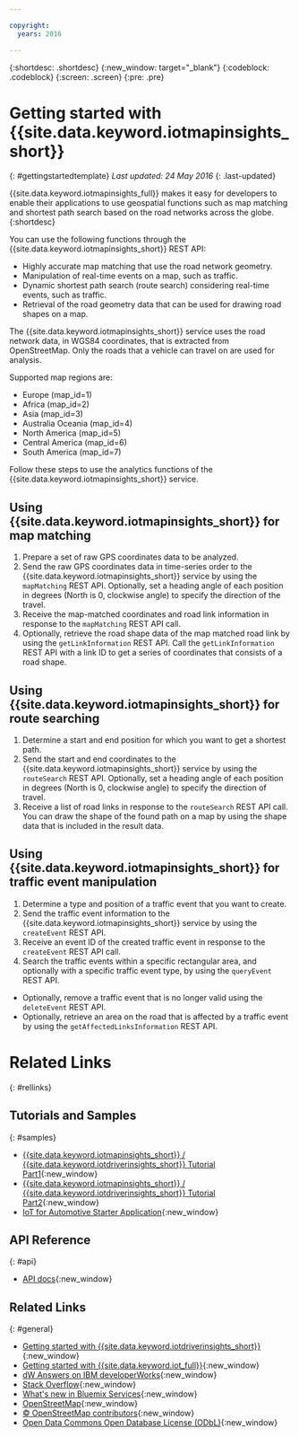 ```yaml
---

copyright:
  years: 2016

---
```


{:shortdesc: .shortdesc}
{:new_window: target="_blank"}
{:codeblock: .codeblock}
{:screen: .screen}
{:pre: .pre}


# Getting started with {{site.data.keyword.iotmapinsights_short}}
{: #gettingstartedtemplate}
*Last updated: 24 May 2016*
{: .last-updated}

{{site.data.keyword.iotmapinsights_full}} makes it easy for developers to enable their applications to use geospatial functions such as map matching and shortest path search based on the road networks across the globe.
{:shortdesc}

You can use the following functions through the {{site.data.keyword.iotmapinsights_short}} REST API:

- Highly accurate map matching that use the road network geometry.
- Manipulation of real-time events on a map, such as traffic.
- Dynamic shortest path search (route search) considering real-time events, such as traffic.
- Retrieval of the road geometry data that can be used for drawing road shapes on a map.

The {{site.data.keyword.iotmapinsights_short}} service uses the road network data, in WGS84 coordinates, that is extracted from OpenStreetMap. Only the roads that a vehicle can travel on are used for analysis.

Supported map regions are:

- Europe (map_id=1)
- Africa (map_id=2)
- Asia (map_id=3)
- Australia Oceania (map_id=4)
- North America (map_id=5)
- Central America (map_id=6)
- South America (map_id=7)


Follow these steps to use the analytics functions of the {{site.data.keyword.iotmapinsights_short}} service.

## Using {{site.data.keyword.iotmapinsights_short}} for map matching

1. Prepare a set of raw GPS coordinates data to be analyzed.
2. Send the raw GPS coordinates data in time-series order to the {{site.data.keyword.iotmapinsights_short}} service by using the `mapMatching` REST API. Optionally, set a heading angle of each position in degrees (North is 0, clockwise angle) to specify the direction of the travel.
3. Receive the map-matched coordinates and road link information in response to the `mapMatching` REST API call.
4. Optionally, retrieve the road shape data of the map matched road link by using the `getLinkInformation` REST API. Call the `getLinkInformation` REST API with a link ID to get a series of coordinates that consists of a road shape.

## Using {{site.data.keyword.iotmapinsights_short}} for route searching

1. Determine a start and end position for which you want to get a shortest path.
2. Send the start and end coordinates to the {{site.data.keyword.iotmapinsights_short}} service by using the `routeSearch` REST API. Optionally, set a heading angle of each position in degrees (North is 0, clockwise angle) to specify the direction of travel.
3. Receive a list of road links in response to the `routeSearch` REST API call. You can draw the shape of the found path on a map by using the shape data that is included in the result data.

## Using {{site.data.keyword.iotmapinsights_short}} for traffic event manipulation

1. Determine a type and position of a traffic event that you want to create.
2. Send the traffic event information to the {{site.data.keyword.iotmapinsights_short}} service by using the `createEvent` REST API.
3. Receive an event ID of the created traffic event in response to the `createEvent` REST API call.
4. Search the traffic events within a specific rectangular area, and optionally with a specific traffic event type, by using the `queryEvent` REST API.

- Optionally, remove a traffic event that is no longer valid using the `deleteEvent` REST API.
- Optionally, retrieve an area on the road that is affected by a traffic event by using the `getAffectedLinksInformation` REST API.


# Related Links
{: #rellinks}
## Tutorials and Samples
{: #samples}

* [{{site.data.keyword.iotmapinsights_short}} / {{site.data.keyword.iotdriverinsights_short}} Tutorial Part1](https://github.com/IBM-Bluemix/car-data-management){:new_window}
* [{{site.data.keyword.iotmapinsights_short}} / {{site.data.keyword.iotdriverinsights_short}} Tutorial Part2](https://github.com/IBM-Bluemix/map-driver-insights){:new_window}
* [IoT for Automotive Starter Application](https://iot-automotive-starter.mybluemix.net){:new_window}

## API Reference
{: #api}

* [API docs](http://ibm.biz/IoTContextMapping_APIdoc){:new_window}

## Related Links
{: #general}

* [Getting started with {{site.data.keyword.iotdriverinsights_short}}](../IotDriverInsights/index.html){:new_window}
* [Getting started with {{site.data.keyword.iot_full}}](https://www.ng.bluemix.net/docs/services/IoT/index.html){:new_window}
* [dW Answers on IBM developerWorks](https://developer.ibm.com/answers/topics/iot-context-mapping){:new_window}
* [Stack Overflow](http://stackoverflow.com/questions/tagged/iot-context-mapping){:new_window}
* [What's new in Bluemix Services](http://www.ng.bluemix.net/docs/whatsnew/index.html#services_category){:new_window}
* [OpenStreetMap](http://www.openstreetmap.org/){:new_window}
* [&copy; OpenStreetMap contributors](http://www.openstreetmap.org/copyright){:new_window}
* [Open Data Commons Open Database License (ODbL)](http://opendatacommons.org/licenses/odbl/){:new_window}
